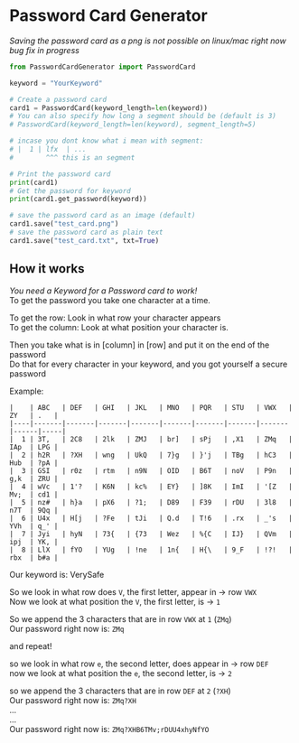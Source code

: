 # Password Card Generator
_Saving the password card as a png is not possible on linux/mac right now bug fix in progress_
```python 
from PasswordCardGenerator import PasswordCard

keyword = "YourKeyword"

# Create a password card
card1 = PasswordCard(keyword_length=len(keyword))
# You can also specify how long a segment should be (default is 3)
# PasswordCard(keyword_length=len(keyword), segment_length=5)

# incase you dont know what i mean with segment:
# |  1 | lfx  | ...
#        ^^^ this is an segment

# Print the password card
print(card1)
# Get the password for keyword
print(card1.get_password(keyword))

# save the password card as an image (default)
card1.save("test_card.png")
# save the password card as plain text
card1.save("test_card.txt", txt=True)
```

## How it works
_You need a Keyword for a Password card to work!_      
To get the password you take one character at a time.  

To get the row: Look in what row your character appears      
To get the column: Look at what position your character is.   

Then you take what is in [column] in [row] and put it on the end of the password   
Do that for every character in your keyword, and you got yourself a secure password

Example:
```
|    | ABC   | DEF   | GHI   | JKL   | MNO   | PQR   | STU   | VWX   | ZY   | .   |
|----|-------|-------|-------|-------|-------|-------|-------|-------|------|-----|
|  1 | 3T,   | 2C8   | 2lk   | ZMJ   | br]   | sPj   | ,X1   | ZMq   | IAp  | LPG |
|  2 | h2R   | ?XH   | wng   | UkQ   | 7}g   | }'j   | TBg   | hC3   | Hub  | ?pA |
|  3 | GSI   | r0z   | rtm   | n9N   | OID   | B6T   | noV   | P9n   | g,k  | ZRU |
|  4 | wVc   | 1'?   | K6N   | kc%   | EY}   | ]8K   | ImI   | '[Z   | Mv;  | cd1 |
|  5 | nz#   | h}a   | pX6   | ?1;   | D89   | F39   | rDU   | 3l8   | n7T  | 9Qq |
|  6 | U4x   | H[j   | ?Fe   | tJi   | Q.d   | T!6   | .rx   | _'s   | YVh  | q_' |
|  7 | Jyi   | hyN   | 73{   | {73   | Wez   | %{C   | IJ}   | QVm   | ipj  | YK, |
|  8 | LlX   | fYO   | YUg   | !ne   | 1n{   | H{\   | 9_F   | !?!   | rbx  | b#a |
```
Our keyword is: VerySafe

So we look in what row does `V`, the first letter, appear in -> row `VWX`     
Now we look at what position the `V`, the first letter, is -> `1`

So we append the 3 characters that are in row `VWX` at `1` (`ZMq`)     
Our password right now is: `ZMq`

and repeat!

so we look in what row `e`, the second letter, does appear in -> row `DEF`        
now we look at what position the `e`, the second letter, is -> `2`      

so we append the 3 characters that are in row `DEF` at `2` (`?XH`)        
Our password right now is: `ZMq?XH`     
...   
...    
Our password right now is: `ZMq?XHB6TMv;rDUU4xhyNfYO`   
